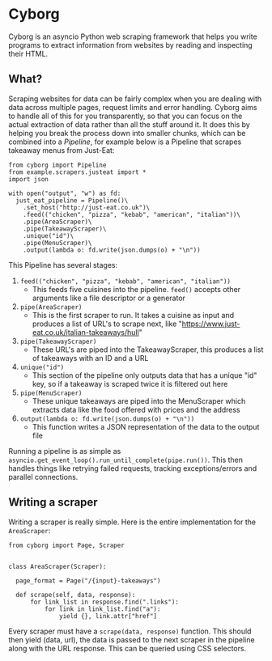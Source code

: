 # Cyborg

Cyborg is an asyncio Python web scraping framework that helps you write programs to extract information from websites by reading and inspecting their HTML.

## What?

Scraping websites for data can be fairly complex when you are dealing with data across multiple pages, request limits and error handling. Cyborg aims to handle all of this for you transparently, so that you can focus on the actual extraction of data rather than all the stuff around it. It does this by helping you break the process down into smaller chunks, which can be combined into a *Pipeline*, for example below is a Pipeline that scrapes takeaway menus from Just-Eat:

    from cyborg import Pipeline
    from example.scrapers.justeat import *
    import json
    
    with open("output", "w") as fd:
      just_eat_pipeline = Pipeline()\
        .set_host("http://just-eat.co.uk")\
        .feed(("chicken", "pizza", "kebab", "american", "italian"))\
        .pipe(AreaScraper)\
        .pipe(TakeawayScraper)\
        .unique("id")\
        .pipe(MenuScraper)\
        .output(lambda o: fd.write(json.dumps(o) + "\n"))
      
      
This Pipeline has several stages:

  1. `feed(("chicken", "pizza", "kebab", "american", "italian"))`
      - This feeds five cuisines into the pipeline. `feed()` accepts other arguments like a file descriptor or a generator
  2. `pipe(AreaScraper)`
      - This is the first scraper to run. It takes a cuisine as input and produces a list of URL's to scrape next, like "https://www.just-eat.co.uk/italian-takeaways/hull"
  3. `pipe(TakeawayScraper)`
      - These URL's are piped into the TakeawayScraper, this produces a list of takeaways with an ID and a URL
  4. `unique("id")`
      - This section of the pipeline only outputs data that has a unique "id" key, so if a takeaway is scraped twice it is filtered out here
  5. `pipe(MenuScraper)`
      - These unique takeaways are piped into the MenuScraper which extracts data like the food offered with prices and the address
  6. `output(lambda o: fd.write(json.dumps(o) + "\n"))`
      - This function writes a JSON representation of the data to the output file
      
      
Running a pipeline is as simple as `asyncio.get_event_loop().run_until_complete(pipe.run())`. This then handles things like retrying failed requests, tracking exceptions/errors and parallel connections.

## Writing a scraper
Writing a scraper is really simple. Here is the entire implementation for the `AreaScraper`:

    from cyborg import Page, Scraper


    class AreaScraper(Scraper):

      page_format = Page("/{input}-takeaways")

      def scrape(self, data, response):
          for link_list in response.find(".links"):
              for link in link_list.find("a"):
                  yield {}, link.attr["href"]
                  

Every scraper must have a `scrape(data, response)` function. This should then yield (data, url), the data is passed to the next scraper in the pipeline along with the URL response. This can be queried using CSS selectors.
